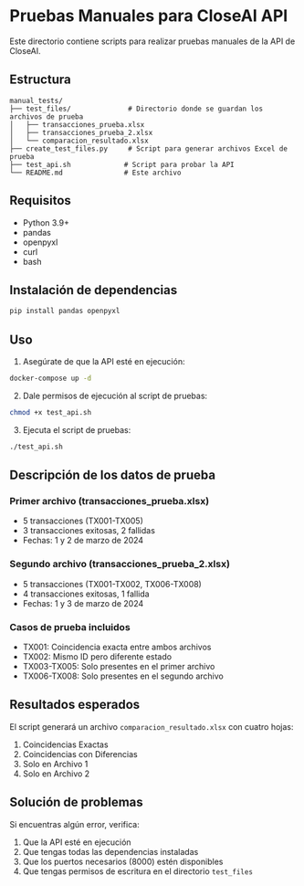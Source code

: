 # Pruebas Manuales para CloseAI API

Este directorio contiene scripts para realizar pruebas manuales de la API de CloseAI.

## Estructura

```
manual_tests/
├── test_files/              # Directorio donde se guardan los archivos de prueba
│   ├── transacciones_prueba.xlsx
│   ├── transacciones_prueba_2.xlsx
│   └── comparacion_resultado.xlsx
├── create_test_files.py     # Script para generar archivos Excel de prueba
├── test_api.sh             # Script para probar la API
└── README.md               # Este archivo
```

## Requisitos

- Python 3.9+
- pandas
- openpyxl
- curl
- bash

## Instalación de dependencias

```bash
pip install pandas openpyxl
```

## Uso

1. Asegúrate de que la API esté en ejecución:

```bash
docker-compose up -d
```

2. Dale permisos de ejecución al script de pruebas:

```bash
chmod +x test_api.sh
```

3. Ejecuta el script de pruebas:

```bash
./test_api.sh
```

## Descripción de los datos de prueba

### Primer archivo (transacciones_prueba.xlsx)

- 5 transacciones (TX001-TX005)
- 3 transacciones exitosas, 2 fallidas
- Fechas: 1 y 2 de marzo de 2024

### Segundo archivo (transacciones_prueba_2.xlsx)

- 5 transacciones (TX001-TX002, TX006-TX008)
- 4 transacciones exitosas, 1 fallida
- Fechas: 1 y 3 de marzo de 2024

### Casos de prueba incluidos

- TX001: Coincidencia exacta entre ambos archivos
- TX002: Mismo ID pero diferente estado
- TX003-TX005: Solo presentes en el primer archivo
- TX006-TX008: Solo presentes en el segundo archivo

## Resultados esperados

El script generará un archivo `comparacion_resultado.xlsx` con cuatro hojas:

1. Coincidencias Exactas
2. Coincidencias con Diferencias
3. Solo en Archivo 1
4. Solo en Archivo 2

## Solución de problemas

Si encuentras algún error, verifica:

1. Que la API esté en ejecución
2. Que tengas todas las dependencias instaladas
3. Que los puertos necesarios (8000) estén disponibles
4. Que tengas permisos de escritura en el directorio `test_files`

